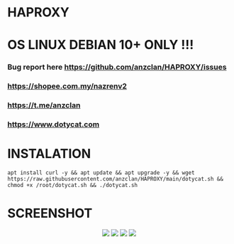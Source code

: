 # HAPROXY

# OS LINUX DEBIAN 10+ ONLY !!!

### Bug report here https://github.com/anzclan/HAPROXY/issues
### https://shopee.com.my/nazrenv2
### https://t.me/anzclan
### https://www.dotycat.com

# INSTALATION 
<pre><code>apt install curl -y && apt update && apt upgrade -y && wget https://raw.githubusercontent.com/anzclan/HAPROXY/main/dotycat.sh && chmod +x /root/dotycat.sh && ./dotycat.sh</code></pre>

# SCREENSHOT
<p align="center">
  <img src="https://raw.githubusercontent.com/anzclan/HAPROXY/main/ss1.jpg">
  <img src="https://raw.githubusercontent.com/anzclan/HAPROXY/main/ss2.jpg">
  <img src="https://raw.githubusercontent.com/anzclan/HAPROXY/main/ss3.jpg">
  <img src="https://raw.githubusercontent.com/anzclan/HAPROXY/main/ss4.jpg">
</p>

